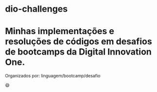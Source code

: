 # dio-challenges

# Minhas implementações e resoluções de códigos em desafios de bootcamps da Digital Innovation One.

Organizados por: linguagem/bootcamp/desafio

:smile:
